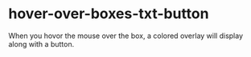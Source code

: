 # hover-over-boxes-txt-button
 When you hovor the mouse over the box, a colored overlay will display along with a button.
